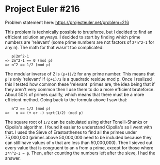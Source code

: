 # Project Euler #216

Problem statement here: https://projecteuler.net/problem=216

This problem is technically possible to bruteforce, but I decided to find an efficient solution anyways. I decided to start by finding which prime numbers are 'relevant' (some prime numbers are not factors of `2*n^2-1` for any n). The math for that wasn't too complicated:
```
   p|2n^2-1
=> 2n^2-1 == 0 (mod p)
=> n^2 == 1/2 (mod p)
```
The modular inverse of 2 is `(p+1)/2` for any prime number. This means that `p` is only 'relevant' if `(p+1)/2` is a quadratic residue mod p. Once I realized this I tested how common these 'relevant' primes are, the idea being that if they aren't very common then I use them to do a more efficient bruteforce. About 50% of primes qualify, which means that there must be a more efficient method. Going back to the formula above I saw that:
```
   n^2 == 1/2 (mod p)
=>   n == (+ or -) sqrt(1/2) (mod p)
```
The square root of `1/2` can be calculated using either Tonelli-Shanks or Cipolla's algorithm. I found it easier to understand Cipolla's so I went with that. I used the Sieve of Erastosthenes to find all the primes under 75,000,000 (primes above 50,000,000 need to be included because they can still have values of `n` that are less than 50,000,000). Then I sieved out every value that is congruent to an `n` from a prime, except for those where `2*n^2-1 = p`. Then, after counting the numbers left after the sieve, I had the answer.

